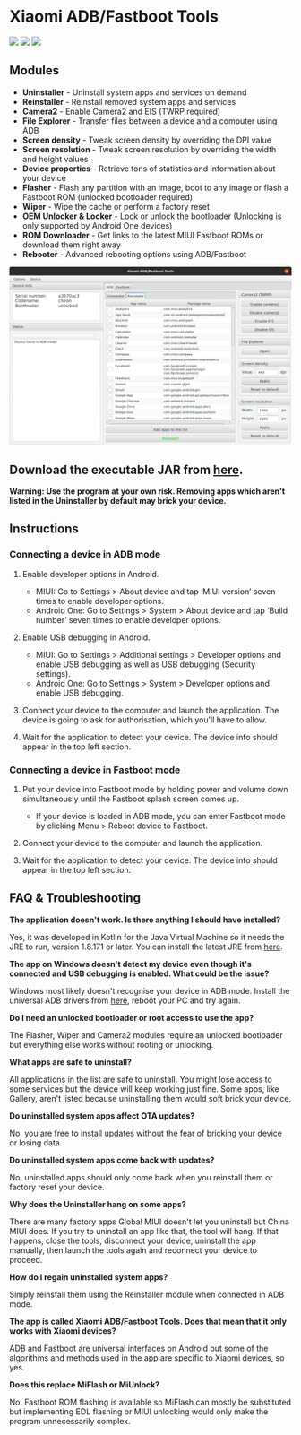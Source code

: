 # Xiaomi ADB/Fastboot Tools

![](https://img.shields.io/github/downloads/Saki-EU/XiaomiADBFastbootTools/total.svg)
![](https://img.shields.io/github/license/Saki-EU/XiaomiADBFastbootTools.svg)
[![](https://img.shields.io/twitter/url/https/github.com/Saki-EU/XiaomiADBFastbootTools.svg?style=social)](https://twitter.com/Saki_EU)

## Modules

* **Uninstaller** - Uninstall system apps and services on demand
* **Reinstaller** - Reinstall removed system apps and services
* **Camera2** - Enable Camera2 and EIS (TWRP required)
* **File Explorer** - Transfer files between a device and a computer using ADB
* **Screen density** - Tweak screen density by overriding the DPI value
* **Screen resolution** - Tweak screen resolution by overriding the width and height values
* **Device properties** - Retrieve tons of statistics and information about your device
* **Flasher** - Flash any partition with an image, boot to any image or flash a Fastboot ROM (unlocked bootloader required)
* **Wiper** - Wipe the cache or perform a factory reset
* **OEM Unlocker & Locker** - Lock or unlock the bootloader (Unlocking is only supported by Android One devices)
* **ROM Downloader** - Get links to the latest MIUI Fastboot ROMs or download them right away
* **Rebooter** - Advanced rebooting options using ADB/Fastboot

![](screenshot.png)

## Download the executable JAR from [here](https://github.com/Saki-EU/XiaomiADBFastbootTools/releases/latest).

**Warning: Use the program at your own risk. Removing apps which aren't listed in the Uninstaller by default may brick your device.**

## Instructions

### Connecting a device in ADB mode

1. Enable developer options in Android.

    * MIUI: Go to Settings > About device and tap ‘MIUI version’ seven times to enable developer options.
    * Android One: Go to Settings > System > About device and tap ‘Build number’ seven times to enable developer options.

2. Enable USB debugging in Android.

    * MIUI: Go to Settings > Additional settings > Developer options and enable USB debugging as well as USB debugging (Security settings).
    * Android One: Go to Settings > System > Developer options and enable USB debugging.

3. Connect your device to the computer and launch the application. The device is going to ask for authorisation, which you'll have to allow.

4. Wait for the application to detect your device. The device info should appear in the top left section.

### Connecting a device in Fastboot mode

1. Put your device into Fastboot mode by holding power and volume down simultaneously until the Fastboot splash screen comes up.

    * If your device is loaded in ADB mode, you can enter Fastboot mode by clicking Menu > Reboot device to Fastboot.

2. Connect your device to the computer and launch the application.

3. Wait for the application to detect your device. The device info should appear in the top left section.

## FAQ & Troubleshooting

**The application doesn't work. Is there anything I should have installed?**

Yes, it was developed in Kotlin for the Java Virtual Machine so it needs the JRE to run, version 1.8.171 or later. You can install the latest JRE from [here](https://java.com/en/download/).

**The app on Windows doesn't detect my device even though it's connected and USB debugging is enabled. What could be the issue?**

Windows most likely doesn't recognise your device in ADB mode. Install the universal ADB drivers from [here](http://dl.adbdriver.com/upload/adbdriver.zip), reboot your PC and try again.

**Do I need an unlocked bootloader or root access to use the app?**

The Flasher, Wiper and Camera2 modules require an unlocked bootloader but everything else works without rooting or unlocking.

**What apps are safe to uninstall?**

All applications in the list are safe to uninstall. You might lose access to some services but the device will keep working just fine. Some apps, like Gallery, aren't listed because uninstalling them would soft brick your device.

**Do uninstalled system apps affect OTA updates?**

No, you are free to install updates without the fear of bricking your device or losing data.

**Do uninstalled system apps come back with updates?**

No, uninstalled apps should only come back when you reinstall them or factory reset your device.

**Why does the Uninstaller hang on some apps?**

There are many factory apps Global MIUI doesn't let you uninstall but China MIUI does. If you try to uninstall an app like that, the tool will hang. If that happens, close the tools, disconnect your device, uninstall the app manually, then launch the tools again and reconnect your device to proceed.

**How do I regain uninstalled system apps?**

Simply reinstall them using the Reinstaller module when connected in ADB mode.

**The app is called Xiaomi ADB/Fastboot Tools. Does that mean that it only works with Xiaomi devices?**

ADB and Fastboot are universal interfaces on Android but some of the algorithms and methods used in the app are specific to Xiaomi devices, so yes.

**Does this replace MiFlash or MiUnlock?**

No. Fastboot ROM flashing is available so MiFlash can mostly be substituted but implementing EDL flashing or MIUI unlocking would only make the program unnecessarily complex.

